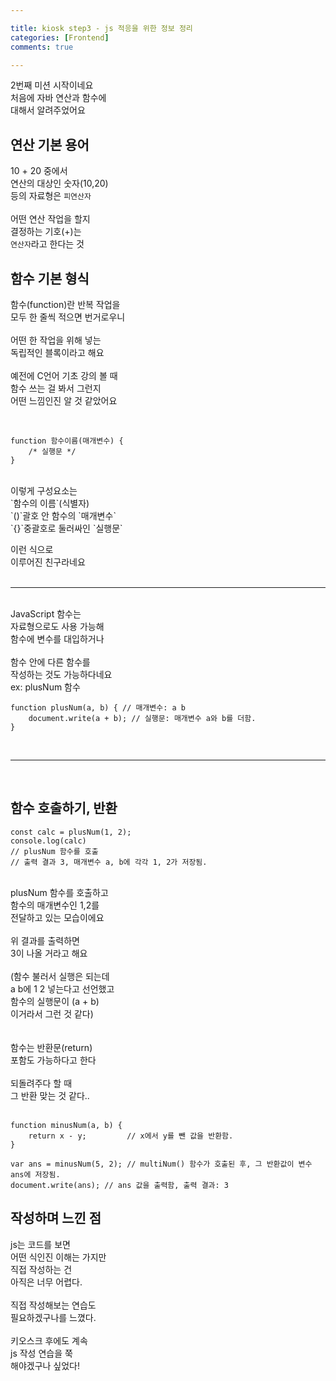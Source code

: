```yaml
---

title: kiosk step3 - js 적응을 위한 정보 정리 
categories: [Frontend]
comments: true

---
```


2번째 미션 시작이네요<br/>
처음에 자바 연산과 함수에<br/>
대해서 알려주었어요<br/>  

## 연산 기본 용어 

10 + 20 중에서<br/>
연산의 대상인 숫자(10,20)<br/>
등의 자료형은 `피연산자`<br/>
<br/>
어떤 연산 작업을 할지<br/>
결정하는 기호(+)는<br/>
`연산자`라고 한다는 것<br/>


## 함수 기본 형식 

함수(function)란 반복 작업을<br/>
모두 한 줄씩 적으면 번거로우니<br/>
<br/>
어떤 한 작업을 위해 넣는<br/> 
독립적인 블록이라고 해요<br/>
<br/>
예전에 C언어 기초 강의 볼 때<br/>
함수 쓰는 걸 봐서 그런지<br/>
어떤 느낌인진 알 것 같았어요<br/>

<br/> 

```
function 함수이름(매개변수) {
	/* 실행문 */
}
``` 
<br/>
이렇게 구성요소는<br/>
`함수의 이름`(식별자)<br/>
`()`괄호 안 함수의 `매개변수`<br/>
`{}`중괄호로 둘러싸인 `실행문`<br/>

이런 식으로<br/>
이루어진 친구라네요<br/>
<br/>

*** 

<br/>
 JavaScript 함수는<br/>
 자료형으로도 사용 가능해<br/>
 함수에 변수를 대입하거나<br/>
 <br/>
 함수 안에 다른 함수를<br/>
 작성하는 것도 가능하다네요<br/>
 ex: plusNum 함수<br/>
 
 
``` 
function plusNum(a, b) { // 매개변수: a b
	document.write(a + b); // 실행문: 매개변수 a와 b를 더함.
}
``` 
<br/> 

*** 

<br/> 

## 함수 호출하기, 반환

``` 
const calc = plusNum(1, 2);
console.log(calc)
// plusNum 함수를 호출
// 출력 결과 3, 매개변수 a, b에 각각 1, 2가 저장됨.
``` 
<br/>
plusNum 함수를 호출하고<br/>
함수의 매개변수인 1,2를<br/>
전달하고 있는 모습이에요<br/>
<br/>
위 결과를 출력하면<br/>
3이 나올 거라고 해요<br/>
<br/>
(함수 불러서 실행은 되는데<br/>
a b에 1 2 넣는다고 선언했고<br/>
함수의 실행문이 (a + b)<br/>
이거라서 그런 것 같다)<br/>
<br/>
<br/>
함수는 반환문(return)<br/>
포함도 가능하다고 한다<br/>
<br/>
되돌려주다 할 때<br/>
그 반환 맞는 것 같다..<br/>
<br/>

``` 
function minusNum(a, b) {
    return x - y;         // x에서 y를 뺀 값을 반환함.
}

var ans = minusNum(5, 2); // multiNum() 함수가 호출된 후, 그 반환값이 변수 ans에 저장됨.
document.write(ans); // ans 값을 출력함, 출력 결과: 3
``` 

## 작성하며 느낀 점 

js는 코드를 보면<br/>
어떤 식인진 이해는 가지만<br/>
직접 작성하는 건<br/>
아직은 너무 어렵다.<br/>
<br/>
직접 작성해보는 연습도<br/>
필요하겠구나를 느꼈다.<br/>
<br/>
키오스크 후에도 계속<br/>
js 작성 연습을 쭉<br/>
해야겠구나 싶었다!<br/>
